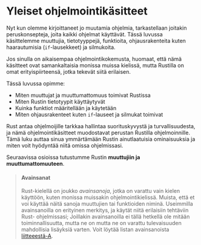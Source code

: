 # Yleiset ohjelmointikäsitteet

Nyt kun olemme kirjoittaneet jo muutamia ohjelmia, tarkastellaan joitakin peruskonsepteja, joita kaikki ohjelmat käyttävät. 
Tässä luvussa käsittelemme muuttujia, tietotyyppejä, funktioita, ohjausrakenteita kuten haarautumisia (`if`-lausekkeet) ja silmukoita.

Jos sinulla on aikaisempaa ohjelmointikokemusta, huomaat, että nämä käsitteet ovat samankaltaisia monissa muissa kielissä, 
mutta Rustilla on omat erityispiirteensä, jotka tekevät siitä erilaisen.

Tässä luvussa opimme:

- Miten muuttujat ja muuttumattomuus toimivat Rustissa
- Miten Rustin tietotyypit käyttäytyvät
- Kuinka funktiot määritellään ja käytetään
- Miten ohjausrakenteet kuten `if`-lauseet ja silmukat toimivat

Rust antaa ohjelmoijille tarkkaa hallintaa suorituskyvystä ja turvallisuudesta, ja nämä ohjelmointikäsitteet muodostavat perustan 
Rustilla ohjelmoinnille. Tämä luku auttaa sinua ymmärtämään Rustin ainutlaatuisia ominaisuuksia ja miten voit hyödyntää niitä omissa ohjelmissasi.

Seuraavissa osioissa tutustumme Rustin **muuttujiin ja muuttumattomuuteen**.

> #### Avainsanat
>
>Rust-kielellä on joukko _avainsanoja_, jotka on varattu vain
> kielen käyttöön, kuten monissa muissakin ohjelmointikielissä. Muista, että et voi käyttää
> näitä sanoja muuttujien tai funktioiden niminä. Useimmilla avainsanoilla on
> erityinen merkitys, ja käytät niitä erilaisiin tehtäviin Rust-
> ohjelmissasi; Joillakin avainsanoilla ei tällä hetkellä ole mitään toiminnallisuutta, mutta ne on
> mutta ne on varattu tulevaisuuden mahdollisia lisäyksiä varten.
> Voit löytää listan avainsanoista [liitteeestä-A][appendix_a]<!-- ignore -->.

[appendix_a]: appendix-01-keywords.md


